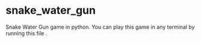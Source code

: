 # snake_water_gun
Snake Water Gun game in python.
You can play this game in any terminal by  running this  file  .
